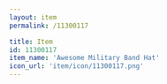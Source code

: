 ```yaml
---
layout: item
permalink: /11300117

title: Item
id: 11300117
item_name: 'Awesome Military Band Hat'
icon_url: 'item/icon/11300117.png'
---
```

